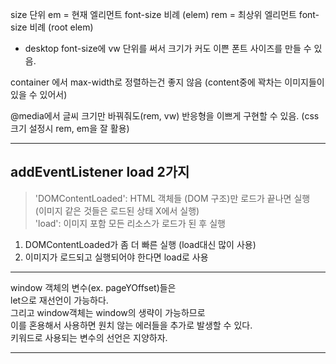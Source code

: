 size 단위
em = 현재 엘리먼트 font-size 비례 (elem)
rem = 최상위 엘리먼트 font-size 비례 (root elem)

- desktop
  font-size에 vw 단위를 써서 크기가 커도 이쁜 폰트 사이즈를 만들 수 있음.

container 에서 max-width로 정렬하는건 좋지 않음
(content중에 꽉차는 이미지들이 있을 수 있어서)

@media에서 글씨 크기만 바꿔줘도(rem, vw) 반응형을 이쁘게 구현할 수 있음.
(css 크기 설정시 rem, em을 잘 활용)

---

## addEventListener load 2가지

> 'DOMContentLoaded': HTML 객체들 (DOM 구조)만 로드가 끝나면 실행  
>  (이미지 같은 것들은 로드된 상태 X에서 실행)  
> 'load': 이미지 포함 모든 리소스가 로드가 된 후 실행

1. DOMContentLoaded가 좀 더 빠른 실행 (load대신 많이 사용)
2. 이미지가 로드되고 실행되어야 한다면 load로 사용

---

window 객체의 변수(ex. pageYOffset)들은  
let으로 재선언이 가능하다.  
그리고 window객체는 window의 생략이 가능하므로  
이를 혼용해서 사용하면 원치 않는 에러들을 추가로 발생할 수 있다.  
키워드로 사용되는 변수의 선언은 지양하자.

---
